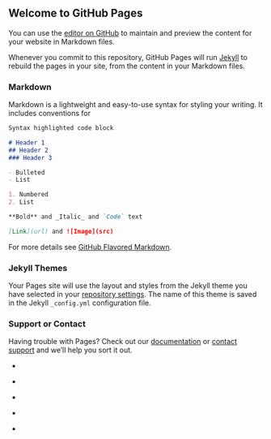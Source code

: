 ## Welcome to GitHub Pages

You can use the [editor on GitHub](https://github.com/hondaguy18/repairtracker/edit/main/README.md) to maintain and preview the content for your website in Markdown files.

Whenever you commit to this repository, GitHub Pages will run [Jekyll](https://jekyllrb.com/) to rebuild the pages in your site, from the content in your Markdown files.

### Markdown

Markdown is a lightweight and easy-to-use syntax for styling your writing. It includes conventions for

```markdown
Syntax highlighted code block

# Header 1
## Header 2
### Header 3

- Bulleted
- List

1. Numbered
2. List

**Bold** and _Italic_ and `Code` text

[Link](url) and ![Image](src)
```

For more details see [GitHub Flavored Markdown](https://guides.github.com/features/mastering-markdown/).

### Jekyll Themes

Your Pages site will use the layout and styles from the Jekyll theme you have selected in your [repository settings](https://github.com/hondaguy18/repairtracker/settings). The name of this theme is saved in the Jekyll `_config.yml` configuration file.

### Support or Contact

Having trouble with Pages? Check out our [documentation](https://docs.github.com/categories/github-pages-basics/) or [contact support](https://support.github.com/contact) and we’ll help you sort it out.

<ul class="progress-tracker">
  <li class="progress-step is-complete">
    <div class="progress-marker"></div>
  </li>
  <li class="progress-step is-complete">
    <div class="progress-marker"></div>
  </li>
  <li class="progress-step is-active">
    <div class="progress-marker"></div>
  </li>
  <li class="progress-step">
    <div class="progress-marker"></div>
  </li>
  <li class="progress-step">
    <div class="progress-marker"></div>
  </li>
</ul>
